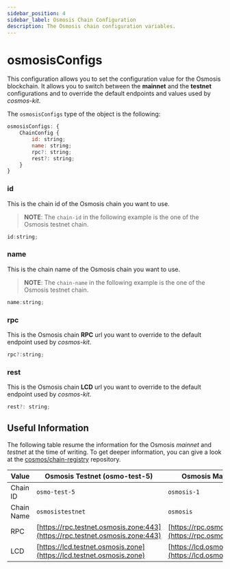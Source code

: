 ```yaml
---
sidebar_position: 4
sidebar_label: Osmosis Chain Configuration
description: The Osmosis chain configuration variables.
---
```


# osmosisConfigs

This configuration allows you to set the configuration value for the Osmosis 
blockchain. It allows you to switch between the **mainnet** and the **testnet**
configurations and to override the default endpoints and values used by 
*cosmos-kit*.

The `osmosisConfigs` type of the object is the following: 

```js
osmosisConfigs: {
    ChainConfig {
        id: string;
        name: string;
        rpc?: string;
        rest?: string;
    }
}
```

### id

This is the chain id of the Osmosis chain you want to use.

> **__NOTE__**: The `chain-id` in the following example is the one of the 
Osmosis testnet chain.

```js
id:string;
```

### name

This is the chain name of the Osmosis chain you want to use.

> **__NOTE__**: The `chain-name` in the following example is the one of the 
Osmosis testnet chain.

```js
name:string;
```

### rpc

This is the Osmosis chain **RPC** url you want to override to the default 
endpoint used by *cosmos-kit*.

```js
rpc?:string;
```

### rest

This is the Osmosis chain **LCD** url you want to override to the default 
endpoint used by *cosmos-kit*.

```js
rest?: string;
```


## Useful Information
The following table resume the information for the Osmosis *mainnet* and 
*testnet* at the time of writing. To get deeper information, you can give a 
look at the 
[cosmos/chain-registry](https://github.com/cosmos/chain-registry/) repository.

| Value      | Osmosis Testnet (osmo-test-5)                                                   | Osmosis Mainnet                                         |
| ---------- | ------------------------------------------------------------------------------- | ------------------------------------------------------- |
| Chain ID   | `osmo-test-5`                                                                   | `osmosis-1`                                             |
| Chain Name | `osmosistestnet`                                                                | `osmosis`                                               |
| RPC        | [https://rpc.testnet.osmosis.zone:443](https://rpc.testnet.osmosis.zone:443)    | [https://rpc.osmosis.zone](https://rpc.osmosis.zone)    |
| LCD        | [https://lcd.testnet.osmosis.zone](https://lcd.testnet.osmosis.zone)            | [https://lcd.osmosis.zone](https://lcd.osmosis.zone)    |